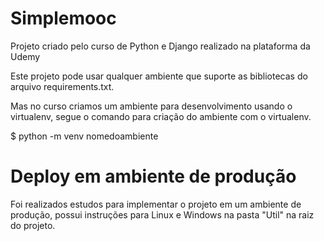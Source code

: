 # Simplemooc

Projeto criado pelo curso de Python e Django realizado na plataforma da Udemy

Este projeto pode usar qualquer ambiente que suporte as bibliotecas do arquivo requirements.txt.

Mas no curso criamos um ambiente para desenvolvimento usando o virtualenv, segue o comando para criação do ambiente com o virtualenv.

$ python -m venv nomedoambiente

# Deploy em ambiente de produção

Foi realizados estudos para implementar o projeto em um ambiente de produção, possui instruções para Linux e Windows na pasta "Util" na raiz do projeto.
